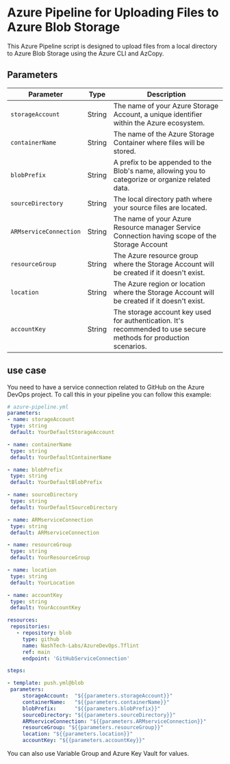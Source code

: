 # Azure Pipeline for Uploading Files to Azure Blob Storage

This Azure Pipeline script is designed to upload files from a local directory to Azure Blob Storage using the Azure CLI and AzCopy.

## Parameters


| Parameter            | Type | Description                                                                                  |
|----------------------|--------|----------------------------------------------------------|
| `storageAccount`     | String | The name of your Azure Storage Account, a unique identifier within the Azure ecosystem.    |
| `containerName`      | String | The name of the Azure Storage Container where files will be stored.           |
| `blobPrefix`         | String | A prefix to be appended to the Blob's name, allowing you to categorize or organize related data.    |
| `sourceDirectory`    | String | The local directory path where your source files are located.                 |
| `ARMserviceConnection` | String  | The name of your Azure Resource manager Service Connection having scope of the Storage Account|
| `resourceGroup`      | String | The Azure resource group where the Storage Account will be created if it doesn't exist.    |
| `location`           | String | The Azure region or location where the Storage Account will be created if it doesn't exist.  |
| `accountKey`         | String | The storage account key used for authentication. It's recommended to use secure methods for production scenarios. |

## use case

You need to have a service connection related to GitHub on the Azure DevOps project.
To call this in your pipeline you can follow this example:

   ```yaml
  # azure-pipeline.yml
  parameters:
  - name: storageAccount
    type: string
    default: YourDefaultStorageAccount

  - name: containerName
    type: string
    default: YourDefaultContainerName

  - name: blobPrefix
    type: string
    default: YourDefaultBlobPrefix

  - name: sourceDirectory
    type: string
    default: YourDefaultSourceDirectory

  - name: ARMserviceConnection
    type: string
    default: ARMserviceConnection

  - name: resourceGroup
    type: string
    default: YourResourceGroup

  - name: location
    type: string
    default: YourLocation

  - name: accountKey
    type: string
    default: YourAccountKey

  resources:
    repositories:
      - repository: blob
        type: github
        name: NashTech-Labs/AzureDevOps.Tflint
        ref: main
        endpoint: 'GitHubServiceConnection'

  steps:

  - template: push.yml@blob
    parameters:
        storageAccount:  "${{parameters.storageAccount}}"
        containerName:   "${{parameters.containerName}}"
        blobPrefix:      "${{parameters.blobPrefix}}"
        sourceDirectory: "${{parameters.sourceDirectory}}"
        ARMserviceConnection: "${{parameters.ARMserviceConnection}}"
        resourceGroup: "${{parameters.resourceGroup}}"
        location: "${{parameters.location}}"
        accountKey: "${{parameters.accountKey}}"
  ```

You can also use Variable Group and Azure Key Vault for values.
